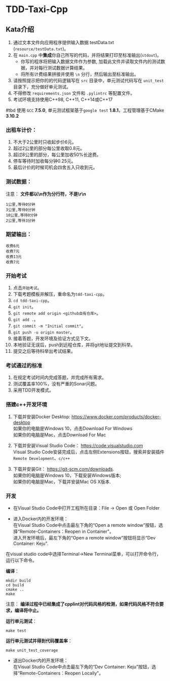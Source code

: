 # TDD-Taxi-Cpp  
## Kata介绍

1. 通过文本文件向应用程序提供输入数据 testData.txt (`resource/testData.txt`)。
2. 在 `main.cpp` 中**集成**你自己所写的代码，并将结果打印至标准输出(`stdout`)。
    * 你写的程序将把输入数据文件作为参数, 加载此文件并读取文件内的测试数据，并对每行测试数据计算结果。
    * 将所有计费结果拼接并使用 `\n` 分行，然后输出至标准输出。
3. 请按照提示把你的的代码逻辑写在 `src` 目录中，单元测试代码写在 `unit_test` 目录下，充分做好单元测试。
4. 不得修改 `requirements.json` 文件和 `.pylintrc` 等配置文件。
5. 考试环境支持使用C++98, C++11, C++14或C++17

#tbd 使用 `GCC` **7.5.0**, 单元测试框架基于`google test` **1.8.1**，工程管理基于CMake **3.10.2**

### 出租车计价：

1. 不大于2公里时只收起步价6元。
2. 超过2公里的部分每公里收取0.8元。
3. 超过8公里的部分，每公里加收50%长途费。
4. 停车等待时加收每分钟0.25元。
5. 最后计价的时候司机会四舍五入只收到元。

### 测试数据：
注意： **文件都以\n作为分行符，不是\r\n**

```text
1公里,等待0分钟
3公里,等待0分钟
10公里,等待0分钟
2公里,等待3分钟
```
### 期望输出：

```text
收费6元
收费7元
收费13元
收费7元
```
### 开始考试

1. 点击`开始考试`。
2. 下载考题模板并解压，重命名为`tdd-taxi-cpp`。
3. `cd tdd-taxi-cpp`。
4. `git init`。
5. `git remote add origin <github自有仓库>`。
6. `git add .`。
7. `git commit -m "Initial commit"`。
8. `git push -u origin master`。
9. 接着答题，开发环境及验证方式见下文。
10. 本地验证无误后，push到远程仓库，并将git地址提交到科举。
11. 提交之后等待科举出考试结果。

### 考试通过的标准

1. 在规定考试时间内完成答题，并完成所有需求。
2. 测试覆盖率100%，没有严重的Sonar问题。
3. 采用TDD开发模式。

### 搭建c++开发环境
1. 下载并安装Docker Desktop: https://www.docker.com/products/docker-desktop  
如果你的电脑是Windows 10，点击Download For Windows  
如果你的电脑是Mac，点击Download For Mac  

2. 下载并安装Visual Studio Code： https://code.visualstudio.com  
    Visual Studio Code安装完成后，点击左侧Extensions按钮，搜索并安装插件`Remote Development`、`c/c++`

3. 下载并安装Git： https://git-scm.com/downloads.   
如果你的电脑是Windows 10，下载安装Windows版本;    
如果你的电脑是Mac，下载并安装Mac OS X版本.

### 开发
- 在Visual Studio Code中打开工程所在目录：File -> Open 或 Open Folder

- 进入Docker内的开发环境：  
在Visual Studio Code中点击最左下角的“Open a remote window”按钮，选择“Remote-Containers：Reopen in Container"。   
进入开发环境后，最左下角的“Open a remote window”按钮将显示“Dev Container: Keju".   
  
在visual studio code中选择Terminal->New Terminal菜单，可以打开命令行，运行以下命令。  
  
**编译**： 
```
mkdir build
cd build
cmake ..
make
```

注意： **编译过程中已经集成了cpplint对代码风格的检测，如果代码风格不符合要求，编译将中止。**


**运行单元测试**：
```
make test
```

**运行单元测试并得到代码覆盖率**：
```
make unit_test_coverage
```

- 退出Docker内的开发环境：   
  在Visual Studio Code中点击最左下角的“Dev Container: Keju”按钮，选择“Remote-Containers：Reopen Locally"。   

